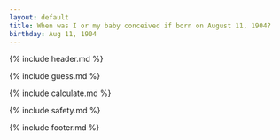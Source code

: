 ```yaml
---
layout: default
title: When was I or my baby conceived if born on August 11, 1904?
birthday: Aug 11, 1904
---
```


{% include header.md %}

{% include guess.md %}

{% include calculate.md %}

{% include safety.md %}

{% include footer.md %}



